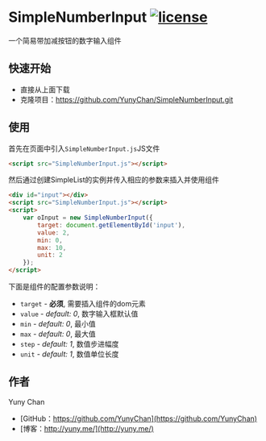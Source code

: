 # SimpleNumberInput [![license](https://img.shields.io/badge/license-MIT-blue.svg)](https://github.com/YunyChan/SimpleNumberInput/blob/master/LICENSE) #

一个简易带加减按钮的数字输入组件

## 快速开始 ##

+ 直接从上面下载
+ 克隆项目：https://github.com/YunyChan/SimpleNumberInput.git

## 使用 ##

首先在页面中引入`SimpleNumberInput.js`JS文件

```html
<script src="SimpleNumberInput.js"></script>
```

然后通过创建SimpleList的实例并传入相应的参数来插入并使用组件

```html
<div id="input"></div>
<script src="SimpleNumberInput.js"></script>
<script>
    var oInput = new SimpleNumberInput({
        target: document.getElementById('input'),
        value: 2,
        min: 0,
        max: 10,
        unit: 2
    });
</script>
```

下面是组件的配置参数说明：

+ `target` - __必须__, 需要插入组件的dom元素
+ `value` - _default: 0_, 数字输入框默认值
+ `min` - _default: 0_, 最小值
+ `max` - _default: 0_, 最大值
+ `step` - _default: 1_, 数值步进幅度
+ `unit` - _default: 1_, 数值单位长度

## 作者 ##

Yuny Chan

+ [GitHub：https://github.com/YunyChan](https://github.com/YunyChan)
+ [博客：http://yuny.me/](http://yuny.me/)